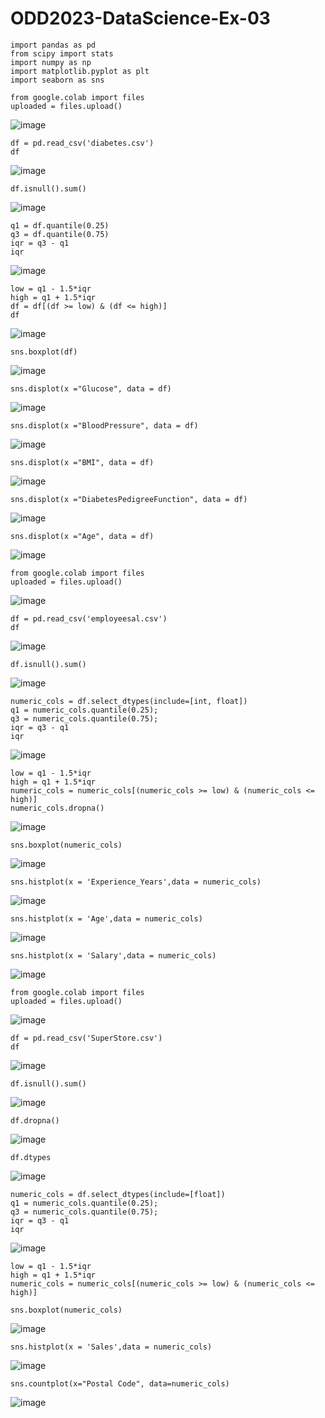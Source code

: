 # ODD2023-DataScience-Ex-03

```
import pandas as pd
from scipy import stats
import numpy as np
import matplotlib.pyplot as plt
import seaborn as sns
```

```
from google.colab import files
uploaded = files.upload()
```
![image](https://github.com/Vaish-1011/ODD2023-DataScience-Ex-03/assets/135130074/8f5e780e-6f41-4b35-8c09-9a9097fcdc0a)
```
df = pd.read_csv('diabetes.csv')
df
```
![image](https://github.com/Vaish-1011/ODD2023-DataScience-Ex-03/assets/135130074/681341b9-f544-404e-aebb-bd7a40fe0d95)

```
df.isnull().sum()
```
![image](https://github.com/Vaish-1011/ODD2023-DataScience-Ex-03/assets/135130074/33227d64-bb63-4af4-9ecd-e160317b93c1)

```
q1 = df.quantile(0.25)
q3 = df.quantile(0.75)
iqr = q3 - q1
iqr
```
![image](https://github.com/Vaish-1011/ODD2023-DataScience-Ex-03/assets/135130074/dbdd2e01-33ed-4a22-bcd4-904cf3971b6e)

```
low = q1 - 1.5*iqr
high = q1 + 1.5*iqr
df = df[(df >= low) & (df <= high)]
df
```
![image](https://github.com/Vaish-1011/ODD2023-DataScience-Ex-03/assets/135130074/445bb098-872e-4081-8bbc-fb19d3d14804)


```
sns.boxplot(df)
```
![image](https://github.com/Vaish-1011/ODD2023-DataScience-Ex-03/assets/135130074/b65daa94-f541-4b22-91be-84e480fdaf39)

```
sns.displot(x ="Glucose", data = df)
```
![image](https://github.com/Vaish-1011/ODD2023-DataScience-Ex-03/assets/135130074/f11ac48c-629b-42ee-b637-156af363c45a)

```
sns.displot(x ="BloodPressure", data = df)
```
![image](https://github.com/Vaish-1011/ODD2023-DataScience-Ex-03/assets/135130074/a28dbad5-b5b4-428a-a053-fc3b4b5846a4)

```
sns.displot(x ="BMI", data = df)
```
![image](https://github.com/Vaish-1011/ODD2023-DataScience-Ex-03/assets/135130074/9f15c4b1-914a-4d64-851c-b900d8b4fadd)

```
sns.displot(x ="DiabetesPedigreeFunction", data = df)
```
![image](https://github.com/Vaish-1011/ODD2023-DataScience-Ex-03/assets/135130074/95b633da-38fb-4c12-af27-616e8e048c7d)

```
sns.displot(x ="Age", data = df)
```
![image](https://github.com/Vaish-1011/ODD2023-DataScience-Ex-03/assets/135130074/7b006225-450b-488a-baec-be0a882efffa)

```
from google.colab import files
uploaded = files.upload()
```
![image](https://github.com/Vaish-1011/ODD2023-DataScience-Ex-03/assets/135130074/673f281e-bce9-4d70-857f-09d58620dfb1)

```
df = pd.read_csv('employeesal.csv')
df
```
![image](https://github.com/Vaish-1011/ODD2023-DataScience-Ex-03/assets/135130074/24c97489-8e6a-4027-9605-0cfcbefe0400)

```
df.isnull().sum()
```
![image](https://github.com/Vaish-1011/ODD2023-DataScience-Ex-03/assets/135130074/f2d92314-dd85-45fd-bd07-e802ef3a8727)

```
numeric_cols = df.select_dtypes(include=[int, float])
q1 = numeric_cols.quantile(0.25);
q3 = numeric_cols.quantile(0.75);
iqr = q3 - q1
iqr
```
![image](https://github.com/Vaish-1011/ODD2023-DataScience-Ex-03/assets/135130074/7aa547c1-4a36-4718-b739-c214f7bc5304)

```
low = q1 - 1.5*iqr
high = q1 + 1.5*iqr
numeric_cols = numeric_cols[(numeric_cols >= low) & (numeric_cols <= high)]
numeric_cols.dropna()
```
![image](https://github.com/Vaish-1011/ODD2023-DataScience-Ex-03/assets/135130074/a2091ffe-1a79-4862-85c9-cd782db19e0d)

```
sns.boxplot(numeric_cols)
```
![image](https://github.com/Vaish-1011/ODD2023-DataScience-Ex-03/assets/135130074/60720920-3038-41e6-90c8-8d265d452f7f)

```
sns.histplot(x = 'Experience_Years',data = numeric_cols)
```
![image](https://github.com/Vaish-1011/ODD2023-DataScience-Ex-03/assets/135130074/43929001-b7ec-41a5-8922-40ff33e7b292)

```
sns.histplot(x = 'Age',data = numeric_cols)
```
![image](https://github.com/Vaish-1011/ODD2023-DataScience-Ex-03/assets/135130074/9109e564-d112-4701-a269-6ae51a6671ad)

```
sns.histplot(x = 'Salary',data = numeric_cols)
```
![image](https://github.com/Vaish-1011/ODD2023-DataScience-Ex-03/assets/135130074/a449e0cd-8718-4af7-b013-cee8b6b2c40d)

```
from google.colab import files
uploaded = files.upload()
```
![image](https://github.com/Vaish-1011/ODD2023-DataScience-Ex-03/assets/135130074/75622348-f807-4022-8986-a5f8fdae78aa)

```
df = pd.read_csv('SuperStore.csv')
df
```
![image](https://github.com/Vaish-1011/ODD2023-DataScience-Ex-03/assets/135130074/c302e1c1-df37-4b54-935a-d1341c685af5)

```
df.isnull().sum()
```
![image](https://github.com/Vaish-1011/ODD2023-DataScience-Ex-03/assets/135130074/f12d9953-8e19-49a2-b832-1806f5b2f0fd)

```
df.dropna()
```
![image](https://github.com/Vaish-1011/ODD2023-DataScience-Ex-03/assets/135130074/4e3f84a8-ec7b-434d-b2d2-2dc9a4060613)

```
df.dtypes
```
![image](https://github.com/Vaish-1011/ODD2023-DataScience-Ex-03/assets/135130074/954b7688-aa1b-4cd0-85b1-d82b46f461a0)

```
numeric_cols = df.select_dtypes(include=[float])
q1 = numeric_cols.quantile(0.25);
q3 = numeric_cols.quantile(0.75);
iqr = q3 - q1
iqr
```
![image](https://github.com/Vaish-1011/ODD2023-DataScience-Ex-03/assets/135130074/dd61c574-652c-498c-ab96-db93970a8ba2)

```
low = q1 - 1.5*iqr
high = q1 + 1.5*iqr
numeric_cols = numeric_cols[(numeric_cols >= low) & (numeric_cols <= high)]
```

```
sns.boxplot(numeric_cols)
```
![image](https://github.com/Vaish-1011/ODD2023-DataScience-Ex-03/assets/135130074/4aa63367-b85b-4aa1-9378-29d1a8adf3a6)

```
sns.histplot(x = 'Sales',data = numeric_cols)
```
![image](https://github.com/Vaish-1011/ODD2023-DataScience-Ex-03/assets/135130074/6e234b34-f8bf-45d0-bc92-94b721f78b85)

```
sns.countplot(x="Postal Code", data=numeric_cols)
```
![image](https://github.com/Vaish-1011/ODD2023-DataScience-Ex-03/assets/135130074/74bf18cb-8a8b-4826-a6f7-841a56eabf84)
